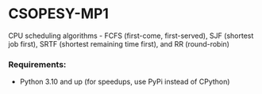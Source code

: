 # CSOPESY-MP1
CPU scheduling algorithms - FCFS (first-come, first-served), SJF (shortest job first), SRTF (shortest remaining time first), and RR (round-robin)

### Requirements:
- Python 3.10 and up (for speedups, use PyPi instead of CPython)

